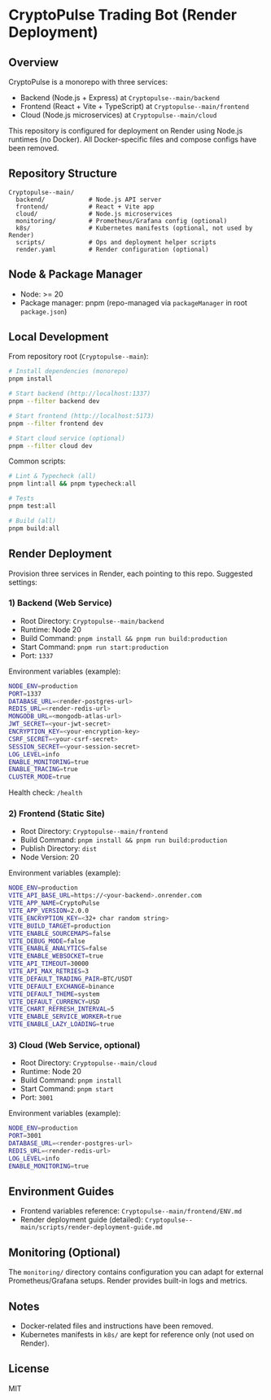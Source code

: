 # CryptoPulse Trading Bot (Render Deployment)

## Overview
CryptoPulse is a monorepo with three services:
- Backend (Node.js + Express) at `Cryptopulse--main/backend`
- Frontend (React + Vite + TypeScript) at `Cryptopulse--main/frontend`
- Cloud (Node.js microservices) at `Cryptopulse--main/cloud`

This repository is configured for deployment on Render using Node.js runtimes (no Docker). All Docker-specific files and compose configs have been removed.

## Repository Structure
```
Cryptopulse--main/
  backend/            # Node.js API server
  frontend/           # React + Vite app
  cloud/              # Node.js microservices
  monitoring/         # Prometheus/Grafana config (optional)
  k8s/                # Kubernetes manifests (optional, not used by Render)
  scripts/            # Ops and deployment helper scripts
  render.yaml         # Render configuration (optional)
```

## Node & Package Manager
- Node: >= 20
- Package manager: pnpm (repo-managed via `packageManager` in root `package.json`)

## Local Development
From repository root (`Cryptopulse--main`):

```bash
# Install dependencies (monorepo)
pnpm install

# Start backend (http://localhost:1337)
pnpm --filter backend dev

# Start frontend (http://localhost:5173)
pnpm --filter frontend dev

# Start cloud service (optional)
pnpm --filter cloud dev
```

Common scripts:
```bash
# Lint & Typecheck (all)
pnpm lint:all && pnpm typecheck:all

# Tests
pnpm test:all

# Build (all)
pnpm build:all
```

## Render Deployment
Provision three services in Render, each pointing to this repo. Suggested settings:

### 1) Backend (Web Service)
- Root Directory: `Cryptopulse--main/backend`
- Runtime: Node 20
- Build Command: `pnpm install && pnpm run build:production`
- Start Command: `pnpm run start:production`
- Port: `1337`

Environment variables (example):
```bash
NODE_ENV=production
PORT=1337
DATABASE_URL=<render-postgres-url>
REDIS_URL=<render-redis-url>
MONGODB_URL=<mongodb-atlas-url>
JWT_SECRET=<your-jwt-secret>
ENCRYPTION_KEY=<your-encryption-key>
CSRF_SECRET=<your-csrf-secret>
SESSION_SECRET=<your-session-secret>
LOG_LEVEL=info
ENABLE_MONITORING=true
ENABLE_TRACING=true
CLUSTER_MODE=true
```

Health check: `/health`

### 2) Frontend (Static Site)
- Root Directory: `Cryptopulse--main/frontend`
- Build Command: `pnpm install && pnpm run build:production`
- Publish Directory: `dist`
- Node Version: 20

Environment variables (example):
```bash
NODE_ENV=production
VITE_API_BASE_URL=https://<your-backend>.onrender.com
VITE_APP_NAME=CryptoPulse
VITE_APP_VERSION=2.0.0
VITE_ENCRYPTION_KEY=<32+ char random string>
VITE_BUILD_TARGET=production
VITE_ENABLE_SOURCEMAPS=false
VITE_DEBUG_MODE=false
VITE_ENABLE_ANALYTICS=false
VITE_ENABLE_WEBSOCKET=true
VITE_API_TIMEOUT=30000
VITE_API_MAX_RETRIES=3
VITE_DEFAULT_TRADING_PAIR=BTC/USDT
VITE_DEFAULT_EXCHANGE=binance
VITE_DEFAULT_THEME=system
VITE_DEFAULT_CURRENCY=USD
VITE_CHART_REFRESH_INTERVAL=5
VITE_ENABLE_SERVICE_WORKER=true
VITE_ENABLE_LAZY_LOADING=true
```

### 3) Cloud (Web Service, optional)
- Root Directory: `Cryptopulse--main/cloud`
- Runtime: Node 20
- Build Command: `pnpm install`
- Start Command: `pnpm start`
- Port: `3001`

Environment variables (example):
```bash
NODE_ENV=production
PORT=3001
DATABASE_URL=<render-postgres-url>
REDIS_URL=<render-redis-url>
LOG_LEVEL=info
ENABLE_MONITORING=true
```

## Environment Guides
- Frontend variables reference: `Cryptopulse--main/frontend/ENV.md`
- Render deployment guide (detailed): `Cryptopulse--main/scripts/render-deployment-guide.md`

## Monitoring (Optional)
The `monitoring/` directory contains configuration you can adapt for external Prometheus/Grafana setups. Render provides built-in logs and metrics.

## Notes
- Docker-related files and instructions have been removed.
- Kubernetes manifests in `k8s/` are kept for reference only (not used on Render).

## License
MIT
